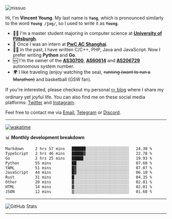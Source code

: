<p align="left"> <img src="https://komarev.com/ghpvc/?username=missuo&label=Profile%20views&color=0e75b6&style=flat" alt="missuo" /> </p>


Hi, I'm **Vincent Young**. My last name is **`Yang`**, which is pronounced similarly to the word **`Young /jʌŋ/`**, so I used to write it as **`Young`**. 

-  👨‍🎓 I'm a master student majoring in computer science at [**University of Pittsburgh**](https://www.pitt.edu).
-  💼 Once I was an intern at **[PwC AC Shanghai](https://www.linkedin.com/company/pwc-ac-shanghai/)**.
-  👨‍💻 In the past, I have written C/C++, PHP, Java and JavaScript. Now I prefer writing **Python** and **Go**.
-  🆕 I'm the owner of the **[AS30700](https://bgp.tools/as/30700)**, **[AS60614](https://bgp.tools/as/60614)** and **[AS206729](https://bgp.tools/as/206729)** autonomous system number.
-  🌍 I like traveling (enjoy watching the sea), ~~running (want to run a Marathon)~~ and basketball (GSW fan).

If you're interested, please checkout my personal [✏️ blog](https://missuo.me/) where I share my ordinary yet joyful life. You can also find me on these social media platforms: [Twitter](https://twitter.com/m1ssuo) and [Instagram](https://www.instagram.com/missuo.me).

Feel free to contact me via <a href="mailto:i@yyt.moe">Email</a>, [Telegram](https://t.me/missuo) or [Discord](https://discordapp.com/users/missuo#7448).

-------

[![wakatime](https://wakatime.com/badge/user/c13cd961-40ca-417a-afb6-1f9ea8ac295c.svg)](https://wakatime.com/@missuo)

📊 **Monthly development breakdown**
<!--START_SECTION:waka-->

```txt
Markdown     2 hrs 57 mins   ██████░░░░░░░░░░░░░░░░░░░   24.30 %
TypeScript   2 hrs 46 mins   █████▓░░░░░░░░░░░░░░░░░░░   22.78 %
Go           2 hrs 25 mins   █████░░░░░░░░░░░░░░░░░░░░   19.93 %
Python       55 mins         ██░░░░░░░░░░░░░░░░░░░░░░░   07.60 %
YAML         51 mins         █▓░░░░░░░░░░░░░░░░░░░░░░░   07.07 %
JavaScript   44 mins         █▓░░░░░░░░░░░░░░░░░░░░░░░   06.10 %
Rust         31 mins         █░░░░░░░░░░░░░░░░░░░░░░░░   04.35 %
Other        20 mins         ▓░░░░░░░░░░░░░░░░░░░░░░░░   02.81 %
HTML         14 mins         ▓░░░░░░░░░░░░░░░░░░░░░░░░   02.01 %
JSON         12 mins         ▒░░░░░░░░░░░░░░░░░░░░░░░░   01.68 %
```

<!--END_SECTION:waka-->

-------

![GitHub Stats](https://github-readme-stats-opal-alpha-76.vercel.app/api?username=missuo&show_icons=true&theme=transparent)

-------

